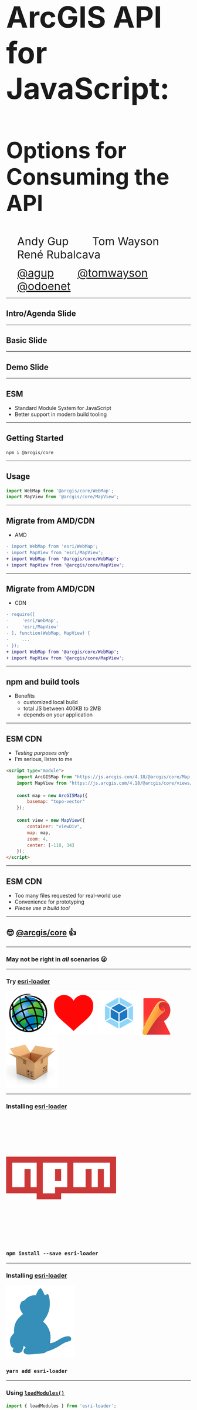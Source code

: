 <!-- .slide: data-background="../img/2021/dev-summit/bg-1.png" data-background-size="cover -->
<h1 style="text-align: left; font-size: 80px;">ArcGIS API for JavaScript:</h1>
<h2 style="text-align: left; font-size: 60px;">Options for Consuming the API</h2>
<p>
<span style="text-align: left; font-size: 30px; margin: 1em;">Andy Gup</span>
<span style="text-align: center; font-size: 30px; margin: 1em;">Tom Wayson</span>
<span style="text-align: right; font-size: 30px; margin: 1em;">René Rubalcava</span>
</p>
<p>
<span style="text-align: left; font-size: 30px; margin: 1em;"><a href="https://github.com/agup">@agup</a></span>
<span style="text-align: center; font-size: 30px; margin: 1em;"><a href="https://github.com/tomwayson">@tomwayson</a></span>
<span style="text-align: right; font-size: 30px; margin: 1em;"><a href="https://github.com/odoenet">@odoenet</a></span>
</p>

---

<!-- .slide: data-auto-animate data-background="../img/2021/dev-summit/bg-3.png" data-transition="fade" -->
## Intro/Agenda Slide

---

<!-- .slide: data-auto-animate data-background="../img/2021/dev-summit/bg-2.png" data-transition="fade" -->
## Basic Slide

---

<!-- .slide: data-auto-animate data-background="../img/2021/dev-summit/bg-4.png" data-transition="fade" -->
## Demo Slide

---

<!-- .slide: data-auto-animate data-background="../img/2021/dev-summit/bg-3.png" data-transition="fade" -->
## ESM

- Standard Module System for JavaScript
- Better support in modern build tooling

---

<!-- .slide: data-auto-animate data-background="../img/2021/dev-summit/bg-2.png" data-transition="fade" -->
## Getting Started

```sh
npm i @arcgis/core
```

---

<!-- .slide: data-auto-animate data-background="../img/2021/dev-summit/bg-2.png" data-transition="fade" -->
## Usage

```js
import WebMap from '@arcgis/core/WebMap';
import MapView from '@arcgis/core/MapView';
```

---

<!-- .slide: data-auto-animate data-background="../img/2021/dev-summit/bg-2.png" data-transition="fade" -->
## Migrate from AMD/CDN

- AMD

```diff
- import WebMap from 'esri/WebMap';
- import MapView from 'esri/MapView';
+ import WebMap from '@arcgis/core/WebMap';
+ import MapView from '@arcgis/core/MapView';
```

---

<!-- .slide: data-auto-animate data-background="../img/2021/dev-summit/bg-2.png" data-transition="fade" -->
## Migrate from AMD/CDN

- CDN

```diff
- require([
-     'esri/WebMap',
-     'esri/MapView'
- ], function(WebMap, MapView) {
-     ...
- });
+ import WebMap from '@arcgis/core/WebMap';
+ import MapView from '@arcgis/core/MapView';
```

---

<!-- .slide: data-auto-animate data-background="../img/2021/dev-summit/bg-2.png" data-transition="fade" -->
## npm and build tools

- Benefits
    - customized local build
    - total JS between 400KB to 2MB
    - depends on your application

---

<!-- .slide: data-auto-animate data-background="../img/2021/dev-summit/bg-2.png" data-transition="fade" -->
## ESM CDN

- _Testing purposes only_
- I'm serious, listen to me

```html
<script type="module">
    import ArcGISMap from "https://js.arcgis.com/4.18/@arcgis/core/Map.js";
    import MapView from "https://js.arcgis.com/4.18/@arcgis/core/views/MapView.js";

    const map = new ArcGISMap({
        basemap: "topo-vector"
    });

    const view = new MapView({
        container: "viewDiv",
        map: map,
        zoom: 4,
        center: [-118, 34]
    });
</script>
```

---

<!-- .slide: data-auto-animate data-background="../img/2021/dev-summit/bg-2.png" data-transition="fade" -->
## ESM CDN

- Too many files requested for real-world use
- Convenience for prototyping
- _Please use a build tool_

---

<!-- .slide: data-auto-animate data-background="../img/2021/dev-summit/bg-4.png" -->
## 😎 [@arcgis/core](https://npmjs.com/package/@arcgis/core) 👍

---

<!-- .slide: data-auto-animate data-background="../img/2021/dev-summit/bg-3.png" data-transition="fade" -->
### May **not** be right in _all_ scenarios 😦

---

<!-- .slide: data-auto-animate data-background="../img/2021/dev-summit/bg-3.png" data-transition="fade" -->

### Try [esri-loader](https://github.com/Esri/esri-loader)

<div>
  <img src="../common/images/esri.png" class="transparent" height="120" />
  <img src="../common/images/Heart_corazon.svg" class="transparent" height="120" />
  <img src="../common/images/webpack-icon-square-big.png" class="transparent" height="120" />
  <img src="../common/images/rollup1.png" class="transparent" height="100" />
  <img src="../common/images/parcel-og.png" class="transparent" height="140" />
</div>

---

<!-- .slide: data-auto-animate data-background="../img/2021/dev-summit/bg-2.png" data-transition="fade" -->
### Installing [esri-loader](https://github.com/Esri/esri-loader#install)

<img class="transparent" src="../common/images/800px-Npm-logo.svg.png" style="width: 300px; margin: 110px 0;">
<h3><code>npm install --save esri-loader</code></h3>

---

<!-- .slide: data-auto-animate data-background="../img/2021/dev-summit/bg-2.png" data-transition="fade" -->
### Installing [esri-loader](https://github.com/Esri/esri-loader#install)

<img class="transparent" src="../common/images/yarn-logo.png">
<h3><code>yarn add esri-loader</code></h3>

---

<!-- .slide: data-auto-animate data-background="../img/2021/dev-summit/bg-2.png" data-transition="fade-in none" -->
### Using [`loadModules()`](https://github.com/Esri/esri-loader#usage)

```js
import { loadModules } from 'esri-loader';

loadModules([
  "esri/Map",
  "esri/views/MapView"
]).then(([Map, MapView]) => {
  // Code to create the map and view will go here
});
```

---

<!-- .slide: data-auto-animate data-background="../img/2021/dev-summit/bg-2.png" data-transition="none fade-out" -->
### How it works

```js
// calls require() once the ArcGIS script is loaded

require([
  "esri/Map",
  "esri/views/MapView"
], (Map, MapView) => {
  // Code to create the map and view will go here
});
```

---

<!-- .slide: data-auto-animate data-background="../img/2021/dev-summit/bg-2.png" data-transition="fade" -->
### [Lazy loads the ArcGIS API](https://github.com/Esri/esri-loader#lazy-loading-the-arcgis-api-for-javascript)

<pre class="language-js">
<code class="language-js">
 // injects a script tag the first time
const esriConfig = await loadModules(["esri/config"])
esriConfig.useIdentity = false;

// don't worry, this won't load the API again!
const [Map, MapView] = await loadModules(
  ["esri/Map", "esri/views/MapView"]
);</code></pre>

Defaults to latest CDN version <!-- .element class="fragment" -->

---

<!-- .slide: data-auto-animate data-background="../img/2021/dev-summit/bg-3.png" 
data-transition="none fade-out" -->

### [esri-loader options](https://github.com/Esri/esri-loader/#configuring-esri-loader)

- Use an earlier release, even 3.x!
- Use a local AMD build
- Lazy load CSS

---

<!-- .slide: data-auto-animate data-background="../img/2021/dev-summit/bg-3.png" 
data-transition="none fade-out" -->

### AMD build in a modern web app?

<p class="fragment">Use esri-loader</p>

---

<!-- .slide: data-auto-animate data-background="../img/2021/dev-summit/bg-3.png" 
data-transition="none fade-out" -->

### Why Use AMD build?

Keeps ArcGIS API code out of your build pipeline <!-- .element: class="fragment" -->

<ul class="fragment">
  <li>faster builds</li>
  <li>greater tool compatibility</li>
</ul>

---

<!-- .slide: data-auto-animate data-background="../img/2021/dev-summit/bg-3.png" 
data-transition="none fade-out" -->

### When to use esri-loader?

- Rapid prototyping, hackathons
- Your (hipster) tools have trouble with `@arcgis/core`

---

<!-- .slide: data-auto-animate data-background="../img/2021/dev-summit/bg-4.png" data-transition="fade" -->
### Demo: esri-loader & Snowpack

[esri-svelte-snowpack](https://github.com/tomwayson/esri-svelte-snowpack)

- Scenario: hackathon, every second counts
- Tools: [Snowpack](https://www.snowpack.dev/), [Svelte](https://svelte.dev/), [esri-loader](https://github.com/Esri/esri-loader)

---

<!-- .slide: data-auto-animate data-background="../img/2021/dev-summit/bg-4.png" data-transition="fade" -->
### Example: esri-loader & WMR

[esri-wmr](https://github.com/tomwayson/esri-wmr)

- Scenario: hipster startup, only cutting edge tools
- Tools: [WMR](https://github.com/preactjs/wmr), [Preact](https://preactjs.com/), [esri-loader-hooks](https://github.com/tomwayson/esri-loader-hooks)

---

<!-- .slide: data-auto-animate data-background="../img/2021/dev-summit/bg-3.png" data-transition="fade" -->
### [esri-wmr](https://github.com/tomwayson/esri-wmr)

<a href="https://github.com/tomwayson/esri-wmr"><img height="400" src="../common/images/esri-wmr-screenshot.png" /></a>

---

<!-- .slide: data-auto-animate data-background="../img/2021/dev-summit/bg-3.png" data-transition="fade" -->
### [esri-loader-hooks](https://github.com/tomwayson/esri-loader-hooks)

```
import { useMap, useGraphic } from 'esri-loader-hooks';
```

<p class="fragment">No <code>npm install</code> needed!</p>

---

<!-- .slide: data-auto-animate data-background="../img/2021/dev-summit/bg-3.png" data-transition="fade" -->
### [`<Map />` Component](https://github.com/tomwayson/esri-wmr/blob/d1ecd40e331814d42ed6a815c2dea7aeea0cad28/public/pages/about/map.js)

```
import { useMap, useGraphic } from 'esri-loader-hooks';

export default function Map({ latitude, longitude }) {
  const geometry = { type: 'point', latitude, longitude };
  const symbol = { type: 'simple-marker', color: [226, 119, 40] };
  // load the map
  const center = [longitude, latitude];
  const [ref, view] = useMap(
    { basemap: 'streets' },
    { view: { center, zoom: 13 } 
  });
  // show a point on the map
  useGraphic(view, { geometry, symbol });
  return (<div style={{ height: 400 }} ref={ref} />);
}
```

---

<!-- .slide: data-auto-animate data-background="../img/2021/dev-summit/bg-4.png" -->
## Conclusion

<div>
  <img src="../common/images/esri.png" class="transparent" height="120" />
  <img src="../common/images/Heart_corazon.svg" class="transparent" height="120" />
  <img src="../common/images/react-js-img.png" class="transparent" height="120" />
  <img src="../common/images/angular.png" class="transparent" height="120" />
  <img src="../common/images/vue-logo.png" class="transparent" height="120" />
  <img src="../common/images/1200px-Svelte_Logo.svg.png" class="transparent" height="120" />
  <img src="../common/images/tomster-sm.png" class="transparent" height="120" />
</div>

Consuming the ArcGIS API is easier than ever!

---

<!-- .slide: data-auto-animate data-background="../img/2021/dev-summit/bg-3.png" -->
### You have [options](https://developers.arcgis.com/javascript/latest/tooling-intro/)

- [@arcgis/core](https://developers.arcgis.com/javascript/latest/es-modules/)
- [esri-loader](https://github.com/Esri/esri-loader)
- [AMD loader](https://developers.arcgis.com/javascript/latest/amd-build/)

---

<!-- .slide: data-auto-animate data-background="../img/2021/dev-summit/bg-5.png" -->

![esri](../img/esri-science-logo-white.png "esri")

---

<!-- .slide: data-auto-animate data-background="../img/2021/dev-summit/2021-feedback.jpg" -->